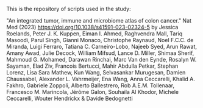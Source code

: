 
This is the repository of scripts used in the study:

"An integrated tumor, immune and microbiome atlas of colon cancer." Nat Med (2023) https://doi.org/10.1038/s41591-023-02324-5
by
Jessica Roelands, Peter J. K. Kuppen, Eiman I. Ahmed, Raghvendra Mall, Tariq Masoodi, Parul Singh, Gianni Monaco, Christophe Raynaud, Noel F.C.C. de Miranda, Luigi Ferraro, Tatiana C. Carneiro-Lobo, Najeeb Syed, Arun Rawat, Amany Awad, Julie Decock, William Mifsud, Lance D. Miller, Shimaa Sherif, Mahmoud G. Mohamed, Darawan Rinchai, Marc Van den Eynde, Rosalyn W. Sayaman, Elad Ziv, Francois Bertucci, Mahir Abdulla Petkar, Stephan Lorenz, Lisa Sara Mathew, Kun Wang, Selvasankar Murugesan, Damien Chaussabel, Alexander L. Vahrmeijer, Ena Wang, Anna Ceccarelli, Khalid A. Fakhro, Gabriele Zoppoli, Alberto Ballestrero, Rob A.E.M. Tollenaar, Francesco M. Marincola, Jérôme Galon, Souhaila Al Khodor, Michele Ceccarelli, Wouter Hendrickx & Davide Bedognetti 
